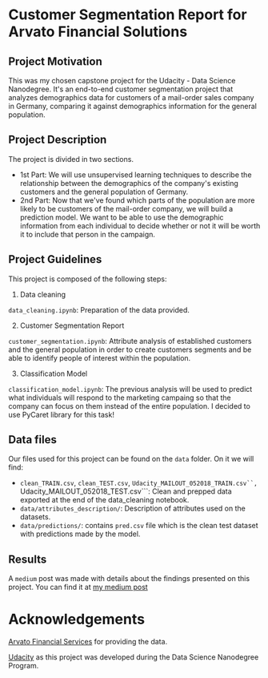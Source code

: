# Customer Segmentation Report for Arvato Financial Solutions

## Project Motivation

This was my chosen capstone project for the Udacity - Data Science Nanodegree. 
It's an end-to-end customer segmentation project that analyzes demographics data for customers of a mail-order sales company in Germany, comparing it against demographics information for the general population.

## Project Description

The project is divided in two sections. 

- 1st Part: We will use unsupervised learning techniques to describe the relationship between the demographics of the company's existing customers and the general population of Germany.
- 2nd Part: Now that we've found which parts of the population are more likely to be customers of the mail-order company, we will build a prediction model. We want to be able to use the demographic information from each individual to decide whether or not it will be worth it to include that person in the campaign.

## Project Guidelines

This project is composed of the following steps:

1. Data cleaning

```data_cleaning.ipynb```: Preparation of the data provided.

2. Customer Segmentation Report

```customer_segmentation.ipynb```: Attribute analysis of established customers and the general population in order to create customers segments and be able to identify people of interest within the population.

3. Classification Model

```classification_model.ipynb```: The previous analysis will be used to predict what individuals will respond to the marketing campaing so that the company can focus on them instead of the entire population. I decided to use PyCaret library for this task!

## Data files

Our files used for this project can be found on the ```data``` folder.
On it we will find:

- ```clean_TRAIN.csv```,  ```clean_TEST.csv```, ```Udacity_MAILOUT_052018_TRAIN.csv``,  ```Udacity_MAILOUT_052018_TEST.csv```: Clean and prepped data exported at the end of the data_cleaning notebook.
- ```data/attributes_description/```: Description of attributes used on the datasets.
- ```data/predictions/```: contains ```pred.csv``` file which is the clean test dataset with predictions made by the model.

## Results

A ```medium``` post was made with details about the findings presented on this project. You can find it at [my medium post]([https://www.google.com](https://medium.com/@laioespinheira/customer-segmentation-on-demographics-data-eab4ba140bac))

# Acknowledgements

[Arvato Financial Services](https://www.bertelsmann.com/divisions/arvato/) for providing the data.

[Udacity](https://www.udacity.com/) as this project was developed during the Data Science Nanodegree Program.


